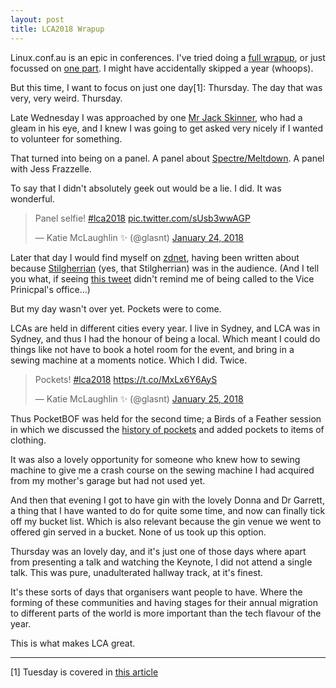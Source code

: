 ```yaml
---
layout: post
title: LCA2018 Wrapup
---
```



Linux.conf.au is an epic in conferences. I've tried doing a [full wrapup](http://glasnt.com/blog/2015/01/17/lca2015-wrap-up.html), or just focussed on [one part](http://glasnt.com/blog/2016/02/07/hacking-the-lca-lanyard.html). I might have accidentally skipped a year (whoops). 

But this time, I want to focus on just one day[1]: Thursday. The day that was very, very weird. Thursday. 

Late Wednesday I was approached by one [Mr Jack Skinner](https://twitter.com/developerjack), who had a gleam in his eye, and I knew I was going to get asked very nicely if I wanted to volunteer for something. 

That turned into being on a panel. A panel about [Spectre/Meltdown](https://www.youtube.com/watch?v=nlcXQWJALqQ). A panel with Jess Frazzelle. 

To say that I didn't absolutely geek out would be a lie. I did. It was wonderful. 

<blockquote class="twitter-tweet" data-lang="en"><p lang="et" dir="ltr">Panel selfie! <a href="https://twitter.com/hashtag/lca2018?src=hash&amp;ref_src=twsrc%5Etfw">#lca2018</a> <a href="https://t.co/sUsb3wwAGP">pic.twitter.com/sUsb3wwAGP</a></p>&mdash; Katie McLaughlin ✨ (@glasnt) <a href="https://twitter.com/glasnt/status/956309684872347648?ref_src=twsrc%5Etfw">January 24, 2018</a></blockquote>
<script async src="https://platform.twitter.com/widgets.js" charset="utf-8"></script>


Later that day I would find myself on [zdnet](www.zdnet.com/article/meltdown-and-spectre-response-hampered-by-exclusive-club-secrecy/), having been written about because [Stilgherrian](https://twitter.com/stilgherrian) (yes, that Stilgherrian) was in the audience. (And I tell you what, if seeing [this tweet](https://twitter.com/stilgherrian/status/956324293348007936) didn't remind me of being called to the Vice Prinicpal's office...)

But my day wasn't over yet. Pockets were to come. 

LCAs are held in different cities every year. I live in Sydney, and LCA was in Sydney, and thus I had the honour of being a local. Which meant I could do things like not have to book a hotel room for the event, and bring in a sewing machine at a moments notice. Which I did. Twice. 

<blockquote class="twitter-tweet" data-lang="en"><p lang="en" dir="ltr">Pockets! <a href="https://twitter.com/hashtag/lca2018?src=hash&amp;ref_src=twsrc%5Etfw">#lca2018</a> <a href="https://t.co/MxLx6Y6AyS">https://t.co/MxLx6Y6AyS</a></p>&mdash; Katie McLaughlin ✨ (@glasnt) <a href="https://twitter.com/glasnt/status/956405876717371392?ref_src=twsrc%5Etfw">January 25, 2018</a></blockquote>
<script async src="https://platform.twitter.com/widgets.js" charset="utf-8"></script>

Thus PocketBOF was held for the second time; a Birds of a Feather session in which we discussed the [history of pockets](https://twitter.com/glasnt/status/955665104749473792) and added pockets to items of clothing. 

It was also a lovely opportunity for someone who knew how to sewing machine to give me a crash course on the sewing machine I had acquired from my mother's garage but had not used yet. 

And then that evening I got to have gin with the lovely Donna and Dr Garrett, a thing that I have wanted to do for quite some time, and now can finally tick off my bucket list. Which is also relevant because the gin venue we went to offered gin served in a bucket. None of us took up this option. 

Thursday was an lovely day, and it's just one of those days where apart from presenting a talk and watching the Keynote, I did not attend a single talk. This was pure, unadulterated hallway track, at it's finest. 

It's these sorts of days that organisers want people to have. Where the forming of these communities and having stages for their annual migration to different parts of the world is more important than the tech flavour of the year. 

This is what makes LCA great. 

------------

[1] Tuesday is covered in [this article](https://opensource.com/article/18/2/making-art-open-source-technology)



